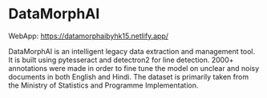 # DataMorphAI

WebApp: https://datamorphaibyhk15.netlify.app/

DataMorphAI is an intelligent legacy data extraction and management tool. It is built using pytesseract and detectron2 for line detection. 2000+ annotations were made in order to fine tune the model on unclear and noisy documents in both English and Hindi. The dataset is primarily taken from the Ministry of Statistics and Programme Implementation.
